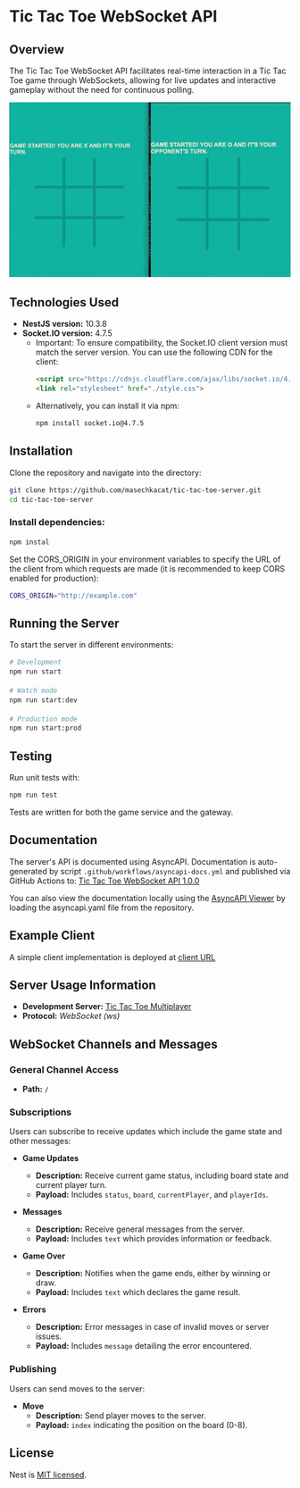 # Tic Tac Toe WebSocket API

## Overview

The Tic Tac Toe WebSocket API facilitates real-time interaction in a Tic Tac Toe game through WebSockets, allowing for live updates and interactive gameplay without the need for continuous polling.

![Demo GIF](./assets/demo.gif)

## Technologies Used

- **NestJS version:** 10.3.8
- **Socket.IO version:** 4.7.5
  - Important: To ensure compatibility, the Socket.IO client version must match the server version. You can use the following CDN for the client:
    ```html
    <script src="https://cdnjs.cloudflare.com/ajax/libs/socket.io/4.7.5/socket.io.js"></script>
    <link rel="stylesheet" href="./style.css">
    ```
  - Alternatively, you can install it via npm:
    ```bash
    npm install socket.io@4.7.5
    ```

## Installation

Clone the repository and navigate into the directory:

```bash
git clone https://github.com/masechkacat/tic-tac-toe-server.git
cd tic-tac-toe-server
```

### Install dependencies:
```bash
npm instal
```
Set the CORS_ORIGIN in your environment variables to specify the URL of the client from which requests are made (it is recommended to keep CORS enabled for production):
```bash
CORS_ORIGIN="http://example.com"
```
## Running the Server
To start the server in different environments:
```bash
# Development
npm run start

# Watch mode
npm run start:dev

# Production mode
npm run start:prod
```
## Testing
Run unit tests with:
```bash
npm run test
```
Tests are written for both the game service and the gateway.

## Documentation
The server's API is documented using AsyncAPI. Documentation is auto-generated by script `.github/workflows/asyncapi-docs.yml` and published via GitHub Actions to: [Tic Tac Toe WebSocket API 1.0.0](https://masechkacat.github.io/tic-tac-toe-server/)

You can also view the documentation locally using the [AsyncAPI Viewer](https://studio.asyncapi.com/) by loading the asyncapi.yaml file from the repository.

## Example Client
A simple client implementation is deployed at [client URL]()

## Server Usage Information

- **Development Server:** [Tic Tac Toe Multiplayer](https://tic-tac-toe-server-a5g5.onrender.com)
- **Protocol:** *WebSocket (ws)*

## WebSocket Channels and Messages

### General Channel Access

- **Path:** `/`

### Subscriptions

Users can subscribe to receive updates which include the game state and other messages:

- **Game Updates**
  - **Description:** Receive current game status, including board state and current player turn.
  - **Payload:** Includes `status`, `board`, `currentPlayer`, and `playerIds`.
  
- **Messages**
  - **Description:** Receive general messages from the server.
  - **Payload:** Includes `text` which provides information or feedback.

- **Game Over**
  - **Description:** Notifies when the game ends, either by winning or draw.
  - **Payload:** Includes `text` which declares the game result.

- **Errors**
  - **Description:** Error messages in case of invalid moves or server issues.
  - **Payload:** Includes `message` detailing the error encountered.

### Publishing

Users can send moves to the server:

- **Move**
  - **Description:** Send player moves to the server.
  - **Payload:** `index` indicating the position on the board (0-8).


## License

Nest is [MIT licensed](LICENSE).
